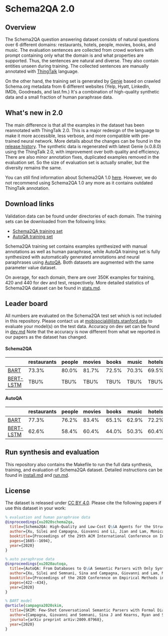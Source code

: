 # Schema2QA 2.0

## Overview
The Schema2QA question answering dataset consists of natural questions over 6 different domains: 
restaurants, hotels, people, movies, books, and music. 
The evaluation sentences are collected from crowd workers with prompt containing 
only what the domain is and what properties are supported. Thus, the sentences are natural 
and diverse. They also contain entities unseen during training. 
The collected sentences are manually annotated with 
[ThingTalk](https://wiki.almond.stanford.edu/en/thingtalk) language. 

On the other hand, the training set is generated by 
[Genie](https://github.com/stanford-oval/genie-toolkit) based on crawled Schema.org metadata 
from 6 different websites (Yelp, Hyatt, LinkedIn, IMDb, Goodreads, and last.fm.) 
It's a combination of high-quality synthetic data and
a small fraction of human paraphrase data. 

## What's new in 2.0
The main difference is that all the examples in the dataset has been reannotated 
with ThingTalk 2.0. This is a major redesign of the language to make it more accessible,
less verbose, and more compatible with pre-trained neural network. 
More details about the changes can be found in the [release history](https://github.com/stanford-oval/thingtalk/blob/master/HISTORY.md).
The synthetic data is regenerated with latest Genie (v.0.8.0) using the ThingTalk 2.0, 
with improvement over both quality and efficiency. 
There are also minor annotation fixes, duplicated examples removed in the evaluation set. 
So the size of evaluation set is actually smaller, but the diversity remains the same. 

You can still find information about Schema2QA 1.0 [here](./doc/1.0.md).
However, we do not recommend using Schema2QA 1.0 any more as it contains outdated ThingTalk 
annotation. 

## Download links
Validation data can be found under directories of each domain.
The training sets can be downloaded from the following links:
- [Schema2QA training set](https://almond-static.stanford.edu/research/schema2qa2.0/autoqa.tar.xz)
- [AutoQA training set](https://almond-static.stanford.edu/research/schema2qa2.0/schema2qa.tar.xz)

Schema2QA training set contains examples synthesized with manual annotations as well as 
human paraphrase, while AutoQA training set is fully synthesized with automatically generated 
annotations and neural paraphrases using [AutoQA](https://almond-static.stanford.edu/papers/autoqa-emnlp2020.pdf). 
Both datasets are augmented with the same parameter value dataset. 

On average, for each domain, there are over 350K examples for training, 420 and 440 for dev and test, respectively.
More detailed statistics of Schema2QA dataset can be found in [stats.md](doc/stats.md).

## Leader board 
All numbers are evaluated on the Schema2QA test set which is not included in this repository. 
Please contact us at mobisocial@lists.stanford.edu to evaluate your model(s) on the test data.
Accuracy on dev set can be found in [dev.md](doc/dev.md)
Note that the accuracy is now different from what we reported in our papers as the dataset has changed. 
#### Schema2QA
|                                                                                 | restaurants | people | movies | books | music | hotels | average |
| --------------------------------------------------------------------------------| ----------- | ------ | ------ | ----- | ----- | ------ | ------- |
| [BART](https://arxiv.org/pdf/2009.07968.pdf)                                    | 73.3%       | 80.0%  | 81.7%  | 72.5% | 70.3% | 69.5%  | 74.5%   |
| [BERT-LSTM](https://almond-static.stanford.edu/papers/schema2qa-cikm2020.pdf)   | TBU%       | TBU%  | TBU%  | TBU% | TBU% | TBU%  | TBU%   |

#### AutoQA
|                                                                                 | restaurants | people | movies | books | music | hotels | average |
| --------------------------------------------------------------------------------| ----------- | ------ | ------ | ----- | ----- | ------ | ------- |
| [BART](https://arxiv.org/pdf/2009.07968.pdf)                                    | 77.3%       | 76.2%  | 83.4%  | 65.1% | 62.9% | 72.2%  | 72.9%   |
| [BERT-LSTM](https://almond-static.stanford.edu/papers/schema2qa-cikm2020.pdf)   | 62.6%       | 58.4%  | 60.4%  | 44.0% | 50.3% | 60.4%  | 56.0%   |


 
## Run synthesis and evaluation
This repository also contains the Makefile to run the full data synthesis, training, 
and evaluation of Schema2QA dataset. 
Detailed instructions can be found in [install.md](./doc/install.md) and [run.md](./doc/run.md).

## License
The dataset is released under [CC BY 4.0](https://creativecommons.org/licenses/by/4.0/).
Please cite the following papers if use this dataset in your work:
```bib
% evaluation and human paraphrase data
@inproceedings{xu2020schema2qa,
  title={Schema2QA: High-Quality and Low-Cost Q\&A Agents for the Structured Web},
  author={Xu, Silei and Campagna, Giovanni and Li, Jian and Lam, Monica S},
  booktitle={Proceedings of the 29th ACM International Conference on Information \& Knowledge Management},
  pages={1685--1694},
  year={2020}
}

% auto paraphrase data
@inproceedings{xu2020autoqa,
  title={AutoQA: From Databases to Q\&A Semantic Parsers with Only Synthetic Training Data},
  author={Xu, Silei and Semnani, Sina and Campagna, Giovanni and Lam, Monica},
  booktitle={Proceedings of the 2020 Conference on Empirical Methods in Natural Language Processing (EMNLP)},
  pages={422--434},
  year={2020}
}

% BART model
@article{campagna2020skim,
  title={SKIM: Few-Shot Conversational Semantic Parsers with Formal Dialogue Contexts},
  author={Campagna, Giovanni and Semnani, Sina J and Kearns, Ryan and Sato, Lucas Jun Koba and Xu, Silei and Lam, Monica S},
  journal={arXiv preprint arXiv:2009.07968},
  year={2020}
}
```
